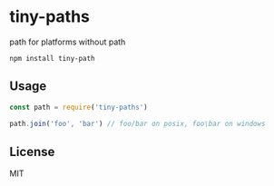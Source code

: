 # tiny-paths

path for platforms without path

```
npm install tiny-path
```

## Usage

``` js
const path = require('tiny-paths')

path.join('foo', 'bar') // foo/bar on posix, foo\bar on windows
```

## License

MIT
